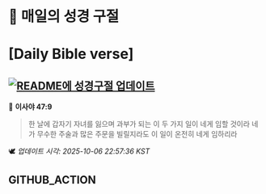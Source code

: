 # 🙏 매일의 성경 구절
# [Daily Bible verse]
## [![README에 성경구절 업데이트](https://github.com/DONGSUKA/first_test/actions/workflows/update-readme-bible.yml/badge.svg)](https://github.com/DONGSUKA/first_test/actions/workflows/update-readme-bible.yml)
<!-- START_BIBLE_VERSE -->
📖 **이사야 47:9**
> 한 날에 갑자기 자녀를 잃으며 과부가 되는 이 두 가지 일이 네게 임할 것이라 네가 무수한 주술과 많은 주문을 빌릴지라도 이 일이 온전히 네게 임하리라

🕊️ _업데이트 시각: 2025-10-06 22:57:36 KST_
  <!-- END_BIBLE_VERSE -->
## GITHUB_ACTION
